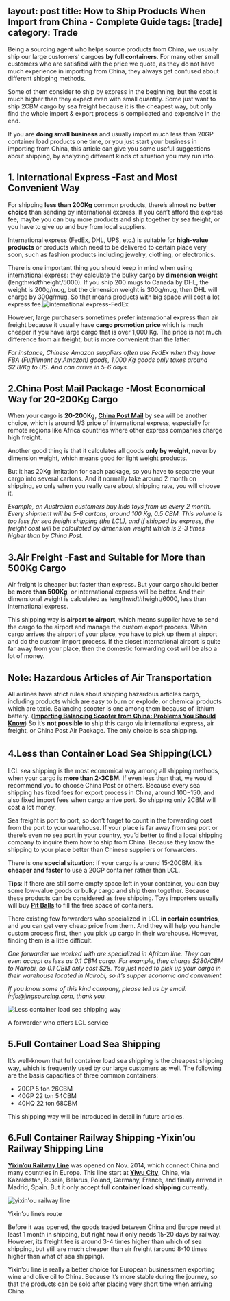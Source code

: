 layout: post
title: How to Ship Products When Import from China - Complete Guide
tags: [trade]
category: Trade
---

Being a sourcing agent who helps source products from China, we usually ship our large customers’ cargoes **by full containers**. For many other small customers who are satisfied with the price we quote, as they do not have much experience in importing from China, they always get confused about different shipping methods.

Some of them consider to ship by express in the beginning, but the cost is much higher than they expect even with small quantity. Some just want to ship 2CBM cargo by sea freight because it is the cheapest way, but only find the whole import & export process is complicated and expensive in the end.

If you are **doing small business** and usually import much less than 20GP container load products one time, or you just start your business in importing from China, this article can give you some useful suggestions about shipping, by analyzing different kinds of situation you may run into.

## 1. International Express -Fast and Most Convenient Way

For shipping **less than 200Kg** common products, there’s almost **no better choice** than sending by international express. If you can’t afford the express fee, maybe you can buy more products and ship together by sea freight, or you have to give up and buy from local suppliers.  

International express (FedEx, DHL, UPS, etc.) is suitable for **high-value products** or products which need to be delivered to certain place very soon, such as fashion products including jewelry, clothing, or electronics.

There is one important thing you should keep in mind when using international express: they calculate the bulky cargo by **dimension weight** (length*width*height/5000). If you ship 200 mugs to Canada by DHL, the weight is 200g/mug, but the dimension weight is 300g/mug, then DHL will charge by 300g/mug. So that means products with big space will cost a lot express fee.![international express-FedEx](https://jingsourcing.com/wp-content/uploads/2015/11/FedEx_Boeing_777-F28_Zhao-300x208.jpg)

However, large purchasers sometimes prefer international express than air freight because it usually have **cargo promotion price** which is much cheaper if you have large cargo that is over 1,000 Kg. The price is not much difference from air freight, but is more convenient than the latter.

_For instance, Chinese Amazon suppliers often use FedEx when they have FBA (Fulfillment by Amazon) goods, 1,000 Kg goods only takes around $2.8/Kg to US. And can arrive in 5-6 days._

## 2.China Post Mail Package -Most Economical Way for 20-200Kg Cargo

When your cargo is **20-200Kg**, **[China Post Mail](http://english.chinapost.com.cn/)** by sea will be another choice, which is around 1/3 price of international express, especially for remote regions like Africa countries where other express companies charge high freight.

Another good thing is that it calculates all goods **only by weight**, never by dimension weight, which means good for light weight products.

But it has 20Kg limitation for each package, so you have to separate your cargo into several cartons. And it normally take around 2 month on shipping, so only when you really care about shipping rate, you will choose it.

_Example, an Australian customers buy kids toys from us every 2 month. Every shipment will be 5-6 cartons, around 100 Kg, 0.5 CBM. This volume is too less for sea freight shipping (the LCL), and if shipped by express, the freight cost will be calculated by dimension weight which is 2-3 times higher than by China Post._ 

## 3.Air Freight -Fast and Suitable for More than 500Kg Cargo

Air freight is cheaper but faster than express. But your cargo should better be **more than 500Kg**, or international express will be better. And their dimensional weight is calculated as length*width*height/6000, less than international express.

This shipping way is **airport to airport**, which means supplier have to send the cargo to the airport and manage the custom export process. When cargo arrives the airport of your place, you have to pick up them at airport and do the custom import process. If the closet international airport is quite far away from your place, then the domestic forwarding cost will be also a lot of money.

## Note: Hazardous Articles of Air Transportation

All airlines have strict rules about shipping hazardous articles cargo, including products which are easy to burn or explode, or chemical products which are toxic. Balancing scooter is one among them because of lithium battery. ([**Importing Balancing Scooter from China: Problems You Should Know**](https://jingsourcing.com/importing-balancing-scooter-china-problems-know/)) So it’s **not possible** to ship this cargo via international express, air freight, or China Post Air Package. The only choice is sea shipping.

## 4.Less than Container Load Sea Shipping(LCL）

LCL sea shipping is the most economical way among all shipping methods, when your cargo is **more than 2-3CBM**. If even less than that, we would recommend you to choose China Post or others. Because every sea shipping has fixed fees for export process in China, around $100-$150, and also fixed import fees when cargo arrive port. So shipping only 2CBM will cost a lot money.

Sea freight is port to port, so don’t forget to count in the forwarding cost from the port to your warehouse. If your place is far away from sea port or there’s even no sea port in your country, you’d better to find a local shipping company to inquire them how to ship from China. Because they know the shipping to your place better than Chinese suppliers or forwarders.

There is one **special situation**: if your cargo is around 15-20CBM, it’s **cheaper and faster** to use a 20GP container rather than LCL.

**Tips**: If there are still some empty space left in your container, you can buy some low-value goods or bulky cargo and ship them together. Because these products can be considered as free shipping. Toys importers usually will buy **[Pit Balls](https://jingsourcing.com/product/pit-balls/)** to fill the free space of containers.

There existing few forwarders who specialized in LCL **in certain countries**, and you can get very cheap price from them. And they will help you handle custom process first, then you pick up cargo in their warehouse. However, finding them is a little difficult.

_One forwarder we worked with are specialized in African line. They can even accept as less as 0.1 CBM cargo. For example, they charge $280/CBM to Nairobi, so 0.1 CBM only cost $28. You just need to pick up your cargo in their warehouse located in Nairobi, so it’s supper economic and convenient._ 

_If you know some of this kind company, please tell us by email:_ [_info@jingsourcing.com_](mailto:info@jingsourcing.com)_, thank you._

![Less container load sea shipping way](https://jingsourcing.com/wp-content/uploads/2015/11/LCL-sea-shipping.png)

A forwarder who offers LCL service

## 5.Full Container Load Sea Shipping

It’s well-known that full container load sea shipping is the cheapest shipping way, which is frequently used by our large customers as well. The following are the basis capacities of three common containers:

* 20GP 5 ton           26CBM
* 40GP 22 ton        54CBM
* 40HQ 22 ton       68CBM

This shipping way will be introduced in detail in future articles.

## 6.Full Container Railway Shipping -Yixin’ou Railway Shipping Line

**[Yixin’ou Railway Line](https://www.rt.com/news/207447-china-spain-longest-train/)** was opened on Nov. 2014, which connect China and many countries in Europe. This line start at **[Yiwu City](https://jingsourcing.com/yiwu-wholesale-market-guide-1/)**, China, via Kazakhstan, Russia, Belarus, Poland, Germany, France, and finally arrived in Madrid, Spain. But it only accept full **container load shipping** currently.

![yixin'ou railway line](https://jingsourcing.com/wp-content/uploads/2015/11/yixinou-line.jpg)

Yixin’ou line’s route

Before it was opened, the goods traded between China and Europe need at least 1 month in shipping, but right now it only needs 15-20 days by railway. However, its freight fee is around 3-4 times higher than which of sea shipping, but still are much cheaper than air freight (around 8-10 times higher than what of sea shipping).

Yixin’ou line is really a better choice for European businessmen exporting wine and olive oil to China. Because it’s more stable during the journey, so that the products can be sold after placing very short time when arriving China.
     